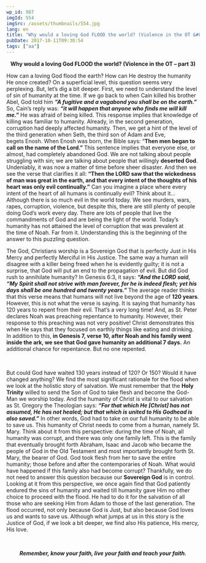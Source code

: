 ```yaml
---
wp_id: 987
imgId: 554
imgSrc: /assets/thumbnails/554.jpg
lang: en
title: "Why would a loving God FLOOD the world? (Violence in the OT &#8211; part 3)"
pubDate: 2017-10-11T09:30:54
tags: ["aa"]
---
```

<!-- page: 6 -->

<p style="text-align: center;"><strong>Why would a loving God FLOOD the world? (Violence in the OT &#8211; part 3)</strong></p>
<p>How can a loving God flood the earth? How can He destroy the humanity He once created? On a superficial level, this question seems very perplexing. But, let’s dig a bit deeper. First, we need to understand the level of sin of humanity at the time. If we go back to when Cain killed his brother Abel, God told him <strong><em>“A fugitive and a vagabond you shall be on the earth.”</em></strong> So, Cain’s reply was: <strong><em>“it will happen that anyone who finds me will kill me.”</em></strong> He was afraid of being killed. This response implies that knowledge of killing was familiar to humanity. Already, in the second generation, corruption had deeply affected humanity. Then, we get a hint of the level of the third generation when Seth, the third son of Adam and Eve, begets Enosh. When Enosh was born, the Bible says: “<strong>Then men began to call on the name of the Lord.” </strong>This sentence implies that everyone else, or almost, had completely abandoned God. We are not talking about people struggling with sin; we are talking about people that willingly <strong>deserted God</strong>. Undeniably, it was now a matter of time before sheer disaster. And then we see the verse that clarifies it all: <strong>“Then the LORD saw that the wickedness of man was great in the earth, and that every intent of the thoughts of his heart was only evil continually.”</strong> Can you imagine a place where every intent of the heart of all humans is continually evil? Think about it… Although there is so much evil in the world today. We see murders, wars, rapes, corruption, violence, but despite this, there are still plenty of people doing God’s work every day. There are lots of people that live the commandments of God and are being the light of the world. Today’s humanity has not attained the level of corruption that was prevalent at the time of Noah. Far from it. Understanding this is the beginning of the answer to this puzzling question.</p>
<p>The God, Christians worship is a Sovereign God that is perfectly Just in His Mercy and perfectly Merciful in His Justice. The same way a human will disagree with a killer being freed when he is evidently guilty; it is not a surprise, that God will put an end to the propagation of evil. But did God rush to annihilate humanity? In Genesis 6:3, it says: <strong><em>“And the LORD said, &#8220;My Spirit shall not strive with man forever, for he is indeed flesh;</em></strong> <strong><em>yet his days shall be one hundred and twenty years.&#8221; </em></strong>The average reader thinks that this verse means that humans will not live beyond the age of <strong>120 years</strong>. However, this is not what the verse is saying. It is saying that humanity has 120 years to repent from their evil. That’s a very long time! And, as St. Peter declares Noah was preaching repentance to humanity. However, their response to this preaching was not very positive! Christ demonstrates this when He says that they focused on earthly things like eating and drinking. In addition to this, <strong>in Genesis 7, verse 10, after Noah and his family went inside the ark, we see that God gave humanity an additional 7 days.</strong> An additional chance for repentance. But no one repented.</p>
<p>&nbsp;</p>
<p>But could God have waited 130 years instead of 120? Or 150? Would it have changed anything? We find the most significant rationale for the flood when we look at the holistic story of salvation. We must remember that the <strong>Holy Trinity</strong> willed to send the Son of God to take flesh and become the God-Man we worship today. And the humanity of Christ is vital to our salvation as St. Gregory the Theologian says: <strong><em>“For that which He [Christ] has not assumed, He has not healed; but that which is united to His Godhead is also saved.”</em></strong> In other words, God had to take on our full humanity to be able to save us. This humanity of Christ needs to come from a human, namely St. Mary. Think about it from this perspective: during the time of Noah, all humanity was corrupt, and there was only one family left. This is the family that eventually brought forth Abraham, Isaac and Jacob who became the people of God in the Old Testament and most importantly brought forth St. Mary, the bearer of God. God took flesh from her to save the entire humanity; those before and after the contemporaries of Noah. What would have happened if this family also had become corrupt? Thankfully, we do not need to answer this question because our <strong>Sovereign God</strong> is in control. Looking at it from this perspective, we once again find that God patiently endured the sins of humanity and waited till humanity gave Him no other choice to proceed with the flood. He had to do it for the salvation of all those who are seeking Him from Adam to those of the last generation. The flood occurred, not only because God is Just, but also because God loves us and wants to save us. Although what jumps at us in this story is the Justice of God, if we look a bit deeper, we find also His patience, His mercy, His love.</p>
<p>&nbsp;</p>
<p style="text-align: center;"><strong><em>Remember, know your faith, live your faith and teach your faith.</em></strong></p>
<p>&nbsp;</p>
